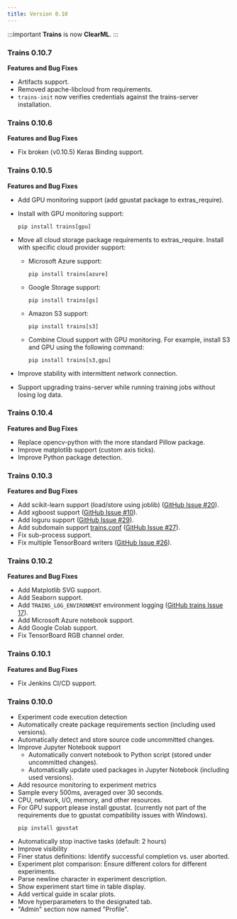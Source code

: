 ```yaml
---
title: Version 0.10
---
```


:::important 
**Trains** is now **ClearML**.
:::

### Trains 0.10.7

**Features and Bug Fixes**

* Artifacts support.
* Removed apache-libcloud from requirements.
* `trains-init` now verifies credentials against the trains-server installation.


### Trains 0.10.6

**Features and Bug Fixes**

* Fix broken (v0.10.5) Keras Binding support.


### Trains 0.10.5

**Features and Bug Fixes**

* Add GPU monitoring support (add gpustat package to extras_require).
* Install with GPU monitoring support: 
  ```
  pip install trains[gpu]
  ```      
* Move all cloud storage package requirements to extras_require. Install with specific cloud provider support:

    * Microsoft Azure support: 
      ```
      pip install trains[azure]
      ```  
    * Google Storage support: 
      ```
      pip install trains[gs]
      ```  
    * Amazon S3 support: 
      ```
      pip install trains[s3]
      ```  
    * Combine Cloud support with GPU monitoring. For example, install S3 and GPU using the following command:
      ```
      pip install trains[s3,gpu]
      ```
* Improve stability with intermittent network connection.
* Support upgrading trains-server while running training jobs without losing log data.

### Trains 0.10.4

**Features and Bug Fixes**

* Replace opencv-python with the more standard Pillow package.
* Improve matplotlib support (custom axis ticks).
* Improve Python package detection.


### Trains 0.10.3

**Features and Bug Fixes**

* Add scikit-learn support (load/store using joblib) ([GitHub Issue #20](https://github.com/clearml/clearml/issues/20)).
* Add xgboost support ([GitHub Issue #10](https://github.com/clearml/clearml/issues/10)).
* Add loguru support ([GitHub Issue #29](https://github.com/clearml/clearml/issues/29)).
* Add subdomain support [trains.conf](https://github.com/clearml/clearml/blob/master/docs/trains.conf#L3) ([GitHub Issue #27](https://github.com/clearml/clearml/issues/27)).
* Fix sub-process support.
* Fix multiple TensorBoard writers ([GitHub Issue #26](https://github.com/clearml/clearml/issues/26)).

### Trains 0.10.2

**Features and Bug Fixes**

* Add Matplotlib SVG support.
* Add Seaborn support.
* Add `TRAINS_LOG_ENVIRONMENT` environment logging ([GitHub trains Issue 17](https://github.com/clearml/clearml/issues/17#issuecomment-507398767)).
* Add Microsoft Azure notebook support.
* Add Google Colab support.
* Fix TensorBoard RGB channel order.

### Trains 0.10.1

**Features and Bug Fixes**

* Fix Jenkins CI/CD support.


### Trains 0.10.0

* Experiment code execution detection
* Automatically create package requirements section (including used versions).
* Automatically detect and store source code uncommitted changes.
* Improve Jupyter Notebook support
  * Automatically convert notebook to Python script (stored under uncommitted changes).
  * Automatically update used packages in Jupyter Notebook (including used versions).
* Add resource monitoring to experiment metrics
* Sample every 500ms, averaged over 30 seconds.
* CPU, network, I/O, memory, and other resources.
* For GPU support please install gpustat.
(currently not part of the requirements due to gpustat compatibility issues with Windows).
  ``` 
  pip install gpustat
  ```
* Automatically stop inactive tasks (default: 2 hours)
* Improve visibility 
* Finer status definitions: Identify successful completion vs. user aborted.
* Experiment plot comparison: Ensure different colors for different experiments.
* Parse newline character in experiment description.
* Show experiment start time in table display.
* Add vertical guide in scalar plots.
* Move hyperparameters to the designated tab.
* "Admin" section now named "Profile".
      